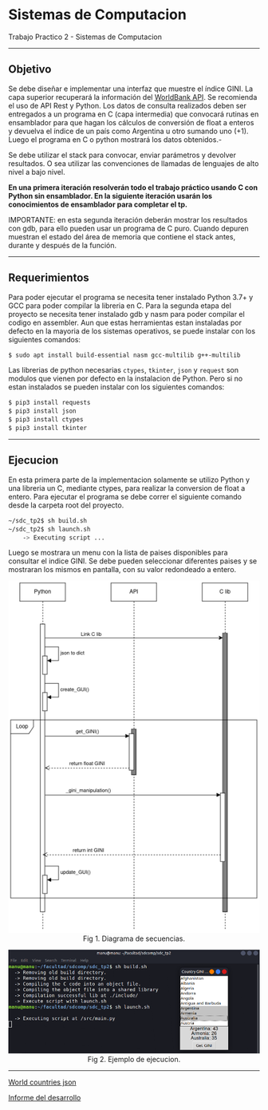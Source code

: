 # Sistemas de Computacion
Trabajo Practico 2 - Sistemas de Computacion 

---

## Objetivo

Se debe diseñar e implementar una interfaz que muestre el índice GINI. La capa superior recuperará la información del [WorldBank API](https://api.worldbank.org/v2/en/country/all/indicator/SI.POV.GINI?format=json&date=2011:2020&per_page=32500&page=1&country=%22Argentina%22). Se recomienda el uso de API Rest y Python. Los datos de consulta realizados deben ser entregados a un programa en C (capa intermedia) que convocará rutinas en ensamblador para que hagan los cálculos de conversión de float a enteros y devuelva el índice de un país como Argentina u otro sumando uno (+1). Luego el programa en C o python mostrará los datos obtenidos.- 

Se debe utilizar el stack para convocar, enviar parámetros y devolver resultados. O sea utilizar las convenciones de llamadas de lenguajes de alto nivel a bajo nivel.

**En una primera iteración resolverán todo el trabajo práctico usando C con Python sin ensamblador. En la siguiente iteración usarán los conocimientos de ensamblador para completar el tp.**

IMPORTANTE: en esta segunda iteración deberán mostrar los resultados con gdb, para ello pueden usar un programa de C puro. Cuando depuren muestran el estado del área de memoria que contiene el stack antes, durante y después de la función.

---

## Requerimientos

Para poder ejecutar el programa se necesita tener instalado Python 3.7+ y GCC para poder compilar la libreria en C. Para la segunda etapa del proyecto se necesita tener instalado gdb y nasm para poder compilar el codigo en assembler. Aun que estas herramientas estan instaladas por defecto en la mayoria de los sistemas operativos, se puede instalar con los siguientes comandos:

```bash
$ sudo apt install build-essential nasm gcc-multilib g++-multilib
```

Las librerias de python necesarias `ctypes`, `tkinter`, `json` y `request` son modulos que vienen por defecto en la instalacion de Python. Pero si no estan instalados se pueden instalar con los siguientes comandos:

```bash
$ pip3 install requests
$ pip3 install json
$ pip3 install ctypes
$ pip3 install tkinter
```

---

## Ejecucion

En esta primera parte de la implementacion solamente se utilizo Python y una libreria un C, mediante ctypes, para realizar la conversion de float a entero. Para ejecutar el programa se debe correr el siguiente comando desde la carpeta root del proyecto.

```bash
~/sdc_tp2$ sh build.sh
~/sdc_tp2$ sh launch.sh
    -> Executing script ...
```
Luego se mostrara un menu con la lista de paises disponibles para consultar el indice GINI. Se debe pueden seleccionar diferentes paises y se mostraran los mismos en pantalla, con su valor redondeado a entero.

<p align="center">
  <img src="./imgs/sequence_diagram.drawio.png" alt="Diagrama de secuencias"><br>
  <ei>Fig 1. Diagrama de secuencias.</em>
</p>

<p align="center">
  <img src="./imgs/exec.png" alt="Ejemplo de ejecucion"><br>
  <ei>Fig 2. Ejemplo de ejecucion.</em>
</p>

---

[World countries json](https://github.com/stefangabos/world_countries/tree/master)

[Informe del desarrollo](https://docs.google.com/document/d1jW9MoEiCJ7JhiNN3AmMY-2FMexjHuQbrLYXATDKkyik/edit?usp=sharing)

